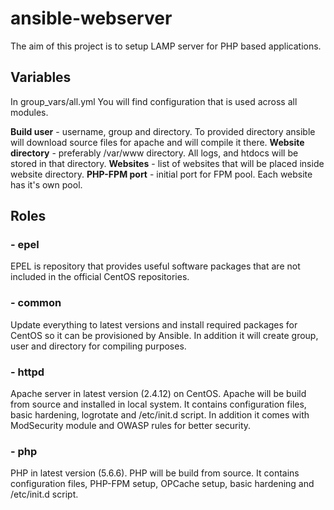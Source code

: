 # ansible-webserver
The aim of this project is to setup LAMP server for PHP based applications. 

## Variables
In group_vars/all.yml You will find configuration that is used across all modules. 

**Build user** - username, group and directory. To provided directory ansible will download source files for apache and will compile it there. 
**Website directory** - preferably /var/www directory. All logs, and htdocs will be stored in that directory.
**Websites** - list of websites that will be placed inside website directory. 
**PHP-FPM port** - initial port for FPM pool. Each website has it's own pool.  

## Roles
### - epel
EPEL  is repository that provides useful software packages that are not included in the official CentOS repositories. 

### - common
Update everything to latest versions and install required packages for CentOS so it can be provisioned by Ansible.
In addition it will create group, user and directory for compiling purposes. 

### - httpd
Apache server in latest version (2.4.12) on CentOS. Apache will be build from source and installed in local system. It contains configuration files, basic hardening, logrotate and /etc/init.d script. 
In addition it comes with ModSecurity module and OWASP rules for better security. 


### - php
PHP in latest version (5.6.6). PHP will be build from source. It contains configuration files, PHP-FPM setup, OPCache setup, basic hardening and /etc/init.d script.